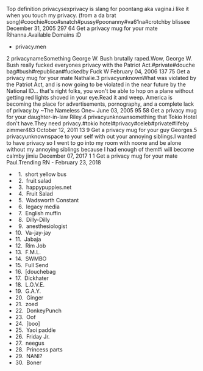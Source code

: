 Top definition privacysexprivacy is slang for poontang aka vagina.i like it when you touch my privacy. (from a da brat song)#coochie#coo#snatch#pussy#poonanny#va61na#crotchby blissee December 31, 2005 297 64 Get a privacy mug for your mate Rihanna.Available Domains :D

*   privacy.men

2 privacynameSomething George W. Bush brutally raped.Wow, George W. Bush really fucked everyones privacy with the Patriot Act.#private#douche bag#bush#republican#fuckedby Fuck W February 04, 2006 137 75 Get a privacy mug for your mate Nathalie.3 privacyunknownWhat was violated by the Patriot Act, and is now going to be violated in the near future by the National ID... that's right folks, you won't be able to hop on a plane without getting red lights shoved in your eye.Read it and weep. America is becoming the place for advertisements, pornography, and a complete lack of privacy.by ~The Nameless One~ June 03, 2005 95 58 Get a privacy mug for your daughter-in-law Riley.4 privacyunknownsomething that Tokio Hotel don't have.They need privacy.#tokio hotel#privacy#celeb#private#lifeby zimmer483 October 12, 2011 13 9 Get a privacy mug for your guy Georges.5 privacyunknownspace to your self with out your annoying siblings.I wanted to have privacy so I went to go into my room with noone and be alone without my annoying siblings because I had enough of them#i will become calmby jimiu December 07, 2017 1 1 Get a privacy mug for your mate Paul.Trending RN - February 23, 2018

*     1.  short yellow bus
*     2.  fruit salad
*     3.  happypuppies.net
*     4.  Fruit Salad
*     5.  Wadsworth Constant
*     6.  legacy media
*     7.  English muffin
*     8.  Dilly-Dilly
*     9.  anesthesiologist
*   10.  Va-jay-jay
*   11.  Jabaja
*   12.  Rim Job
*   13.  F.M.L.
*   14.  SWMBO
*   15.  Full Send
*   16.  \[douchebag
*   17.  Dickhater
*   18.  L.O.V.E.
*   19.  G.A.Y.
*   20.  Ginger
*   21.  zoed
*   22.  DonkeyPunch
*   23.  Oof
*   24.  \[boo\]
*   25.  Yaoi paddle
*   26.  Friday Jr.
*   27.  neegus
*   28.  Princess parts
*   29.  NANI?
*   30.  Boner
